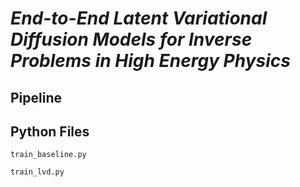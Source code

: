 # ***End-to-End Latent Variational Diffusion Models for Inverse Problems in High Energy Physics***

## **Pipeline**

## **Python Files**

`train_baseline.py`

`train_lvd.py`